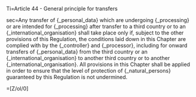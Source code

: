Ti=Article 44 - General principle for transfers

sec=Any transfer of {_personal_data} which are undergoing {_processing} or are intended for {_processing} after transfer to a third country or to an {_international_organisation} shall take place only if, subject to the other provisions of this Regulation, the conditions laid down in this Chapter are complied with by the {_controller} and {_processor}, including for onward transfers of {_personal_data} from the third country or an {_international_organisation} to another third country or to another {_international_organisation}. All provisions in this Chapter shall be applied in order to ensure that the level of protection of {_natural_persons} guaranteed by this Regulation is not undermined.

=[Z/ol/0]
